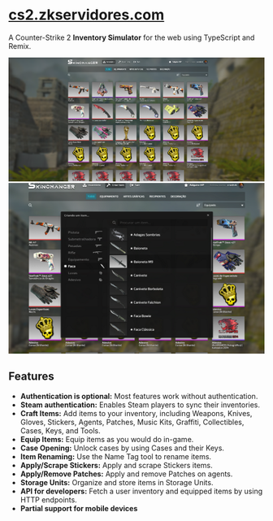 # [cs2.zkservidores.com](https://cs2.zkservidores.com)
A Counter-Strike 2 **Inventory Simulator** for the web using TypeScript and Remix.

<img src="https://raw.githubusercontent.com/crashzk/cs2-inventory-simulator/main/screenshot1.png" alt="Inventory Simulator homepage" title="CS2 Inventory Simulator" />

<img src="https://raw.githubusercontent.com/crashzk/cs2-inventory-simulator/main/screenshot2.png" alt="Inventory Simulator case opening" title="CS2 Inventory Simulator" />

## Features
- **Authentication is optional:** Most features work without authentication.
- **Steam authentication:** Enables Steam players to sync their inventories.
- **Craft Items:** Add items to your inventory, including Weapons, Knives, Gloves, Stickers, Agents, Patches, Music Kits, Graffiti, Collectibles, Cases, Keys, and Tools.
- **Equip Items:** Equip items as you would do in-game.
- **Case Opening:** Unlock cases by using Cases and their Keys.
- **Item Renaming:** Use the Name Tag tool to rename items.
- **Apply/Scrape Stickers:** Apply and scrape Stickers items.
- **Apply/Remove Patches:** Apply and remove Patches on agents.
- **Storage Units:** Organize and store items in Storage Units.
- **API for developers:** Fetch a user inventory and equipped items by using HTTP endpoints.
- **Partial support for mobile devices**